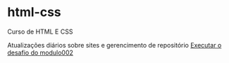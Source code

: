 # html-css
 Curso de HTML E CSS

 Atualizações diários sobre sites e gerencimento de repositório
 <a href="https://oliveiravictoria.github.io/html-css/modulo2/desafio/android.html">Executar o desafio do modulo002</a>